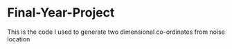 # Final-Year-Project
This is the code I used to generate two dimensional co-ordinates from noise location
